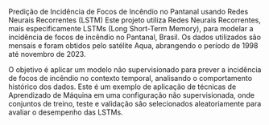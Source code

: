 Predição de Incidência de Focos de Incêndio no Pantanal usando Redes Neurais Recorrentes (LSTM)
Este projeto utiliza Redes Neurais Recorrentes, mais especificamente LSTMs (Long Short-Term Memory), para modelar a incidência de focos de incêndio no Pantanal, Brasil. Os dados utilizados são mensais e foram obtidos pelo satélite Aqua, abrangendo o período de 1998 até novembro de 2023.

O objetivo é aplicar um modelo não supervisionado para prever a incidência de focos de incêndio no contexto temporal, analisando o comportamento histórico dos dados. Este é um exemplo de aplicação de técnicas de Aprendizado de Máquina em uma configuração não supervisionada, onde conjuntos de treino, teste e validação são selecionados aleatoriamente para avaliar o desempenho das LSTMs.
